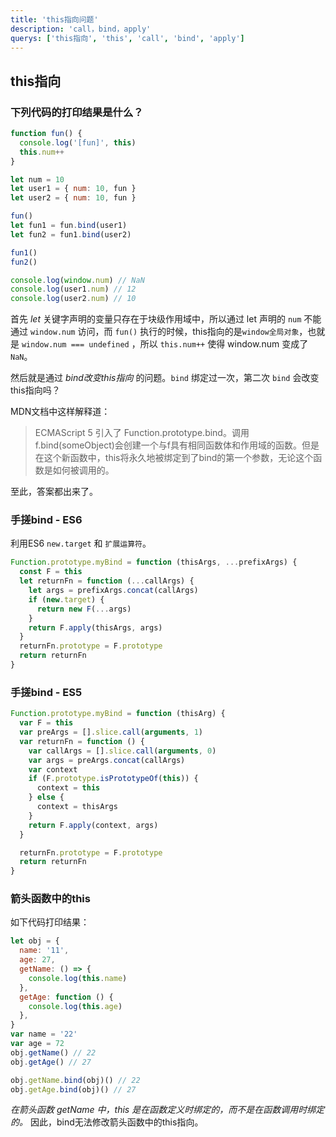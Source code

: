 ```yaml
---
title: 'this指向问题'
description: 'call，bind，apply'
querys: ['this指向', 'this', 'call', 'bind', 'apply']
---
```


## this指向

### 下列代码的打印结果是什么？

```js
function fun() {
  console.log('[fun]', this)
  this.num++
}

let num = 10
let user1 = { num: 10, fun }
let user2 = { num: 10, fun }

fun()
let fun1 = fun.bind(user1)
let fun2 = fun1.bind(user2)

fun1()
fun2()

console.log(window.num) // NaN
console.log(user1.num) // 12
console.log(user2.num) // 10
```

首先 _let_ 关键字声明的变量只存在于块级作用域中，所以通过 let 声明的 `num` 不能通过 `window.num` 访问，而 `fun()` 执行的时候，this指向的是`window全局对象`，也就是 `window.num === undefined` ，所以 `this.num++` 使得 window.num 变成了 `NaN`。

然后就是通过 _bind改变this指向_ 的问题。`bind` 绑定过一次，第二次 `bind` 会改变this指向吗？

MDN文档中这样解释道：

> ECMAScript 5 引入了 Function.prototype.bind。调用f.bind(someObject)会创建一个与f具有相同函数体和作用域的函数。但是在这个新函数中，this将永久地被绑定到了bind的第一个参数，无论这个函数是如何被调用的。

至此，答案都出来了。

### 手搓bind - ES6

利用ES6 `new.target` 和 `扩展运算符`。

```js
Function.prototype.myBind = function (thisArgs, ...prefixArgs) {
  const F = this
  let returnFn = function (...callArgs) {
    let args = prefixArgs.concat(callArgs)
    if (new.target) {
      return new F(...args)
    }
    return F.apply(thisArgs, args)
  }
  returnFn.prototype = F.prototype
  return returnFn
}
```

### 手搓bind - ES5

```js
Function.prototype.myBind = function (thisArg) {
  var F = this
  var preArgs = [].slice.call(arguments, 1)
  var returnFn = function () {
    var callArgs = [].slice.call(arguments, 0)
    var args = preArgs.concat(callArgs)
    var context
    if (F.prototype.isPrototypeOf(this)) {
      context = this
    } else {
      context = thisArgs
    }
    return F.apply(context, args)
  }

  returnFn.prototype = F.prototype
  return returnFn
}
```

### 箭头函数中的this

如下代码打印结果：

```js
let obj = {
  name: '11',
  age: 27,
  getName: () => {
    console.log(this.name)
  },
  getAge: function () {
    console.log(this.age)
  },
}
var name = '22'
var age = 72
obj.getName() // 22
obj.getAge() // 27

obj.getName.bind(obj)() // 22
obj.getAge.bind(obj)() // 27
```

_在箭头函数 getName 中，this 是在函数定义时绑定的，而不是在函数调用时绑定的。_ 因此，bind无法修改箭头函数中的this指向。
